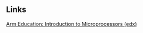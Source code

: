## Links

[Arm Education: Introduction to Microprocessors (edx)](https://www.edx.org/learn/computer-architecture/arm-education-introduction-to-microprocessors)

